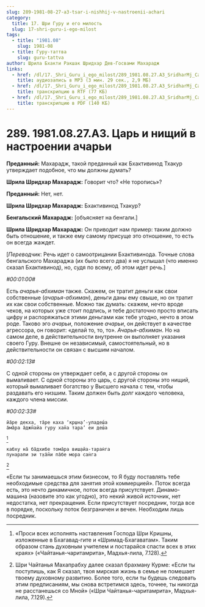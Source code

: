 ```yaml
---
slug: 289-1981-08-27-a3-tsar-i-nishhij-v-nastroenii-achari
category:
  title: 17. Шри Гуру и его милость
  slug: 17-shri-guru-i-ego-milost
tags:
  - title: "1981.08"
    slug: 1981-08
  - title: Гуру-таттва
    slug: guru-tattva
author: Шрила Бхакти Ракшак Шридхар Дев-Госвами Махарадж
links:
  - href: /dl/17._Shri_Guru_i_ego_milost/289_1981.08.27.A3_SridharMj_Car_i_nishhij_v_nastroenii_achari.mp3
    title: аудиозапись в MP3 (3 мин. 29 сек., 2,9 МБ)
  - href: /dl/17._Shri_Guru_i_ego_milost/289_1981.08.27.A3_SridharMj_Car_i_nishhij_v_nastroenii_achari.rtf
    title: транскрипцию в RTF (77 КБ)
  - href: /dl/17._Shri_Guru_i_ego_milost/289_1981.08.27.A3_SridharMj_Car_i_nishhij_v_nastroenii_achari.pdf
    title: транскрипцию в PDF (140 КБ)
---
```


# 289. 1981.08.27.A3. Царь и нищий в настроении ачарьи

**Преданный:** Махарадж, такой преданный как Бхактивинод Тхакур утверждает подобное, что мы должны думать?

**Шрила Шридхар Махарадж:** Говорит что? «Не торопись»?

**Преданный:** Нет, нет.

**Шрила Шридхар Махарадж:** Бхактивинод Тхакур?

**Бенгальский Махарадж:** [объясняет на бенгали.]

**Шрила Шридхар Махарадж:** Он приводит нам пример: таким должно быть отношение, и также ему самому присуще это отношение, то есть он всегда жаждет.

[*Переводчик*: Речь идет о самоотрицании Бхактивинода. Точные слова бенгальского Махараджа (их было всего два) я не услышал (что именно сказал Бхактивинод), но, судя по всему, об этом идет речь.]

*#00:01:00#*

Есть *ачарья-абхиман* также. Скажем, он тратит деньги как свои собственные (*ачарья-абхиман*), деньги даны ему свыше, но он тратит их как свои собственные. Можно так думать: скажем, нечто вроде чеков, на которых уже стоит подпись, и тебе достаточно просто вписать цифру и распоряжаться этими деньгами как тебе угодно, нечто в этом роде. Таково эго *ачарьи*, положение *ачарьи*, он действует в качестве агрессора, он говорит: «делай то, то, то». *Ачарья-абхиман*. Но на самом деле, в действительности внутренне он выполняет указания своего Гуру. Внешне он независимый, самостоятельный, но в действительности он связан с высшим началом.

*#00:02:13#*

С одной стороны он утверждает себя, а с другой стороны он вымаливает. С одной стороны это царь, с другой стороны это нищий, который вымаливает богатство у Высшего начала с тем, чтобы раздавать его низшим. Таким должен быть долг каждого человека, каждого члена миссии.

*#00:02:33#*

    йа̄ре декха, та̄ре каха ‘кр̣шн̣а’-упадеш́а
    а̄ма̄ра а̄джн̃айа гуру хан̃а тара’ еи деш́а
[^_ftn1]

    кабху на̄ ба̄дхибе тома̄ра виш̣айа-таран̇га
    пунарапи эи т̣ха̄н̃и па̄бе мора сан̇га
[^_ftn2]

«Если ты занимаешься этим бизнесом, то Я буду поставлять тебе необходимые средства для занятия этой коммерцией». Поток всегда есть, это нечто динамичное, поток всегда присутствует. Динамо-машина (назовите это как угодно), это некий живой источник, нет недостатка, нет прекращения. Если присутствует посредник, тогда все в порядке, поскольку поток безграничен и вечен. Необходим лишь посредник.



[^_ftn1]: «Проси всех исполнять наставления Господа Шри Кришны, изложенные в Бхагавад-гите и «Шримад-Бхагаватам». Таким образом стань духовным учителем и постарайся спасти всех в этих краях» («Чайтанья-чаритамрита», Мадхья-лила, 7.128).

[^_ftn2]: Шри Чайтанья Махапрабху далее сказал брахману Курме: «Если ты поступишь, как Я сказал, твоя мирская жизнь в семье не помешает твоему духовному развитию. Более того, если ты будешь следовать этим предписаниям, мы снова встретимся здесь, точнее, ты никогда не расстанешься со Мной» («Шри Чайтанья-чаритамрита», Мадхья-лила, 7.129).

